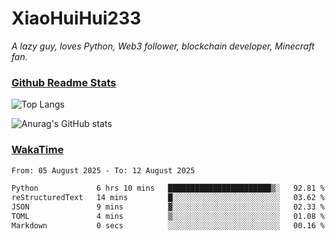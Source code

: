 # XiaoHuiHui233

*A lazy guy, loves Python, Web3 follower, blockchain developer, Minecraft fan.*

### [Github Readme Stats](https://github.com/anuraghazra/github-readme-stats)

![Top Langs](https://github-readme-stats.vercel.app/api/top-langs/?username=XiaoHuiHui233&layout=compact&theme=github_dark)

![Anurag's GitHub stats](https://github-readme-stats.vercel.app/api?username=XiaoHuiHui233&show_icons=true&theme=github_dark)

### [WakaTime](https://wakatime.com)

<!--START_SECTION:waka-->

```txt
From: 05 August 2025 - To: 12 August 2025

Python             6 hrs 10 mins   ███████████████████████▒░   92.81 %
reStructuredText   14 mins         █░░░░░░░░░░░░░░░░░░░░░░░░   03.62 %
JSON               9 mins          ▓░░░░░░░░░░░░░░░░░░░░░░░░   02.33 %
TOML               4 mins          ▒░░░░░░░░░░░░░░░░░░░░░░░░   01.08 %
Markdown           0 secs          ░░░░░░░░░░░░░░░░░░░░░░░░░   00.16 %
```

<!--END_SECTION:waka-->
